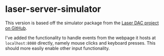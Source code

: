 # laser-server-simulator

This version is based off the simulator package from the [Laser DAC project on GitHub](https://github.com/Volst/laser-dac).

I've added the functionality to handle events from the webpage it hosts at `localhost:8080` directly, namely mouse clicks and keyboard presses. This should more easily enable other input functionality.
